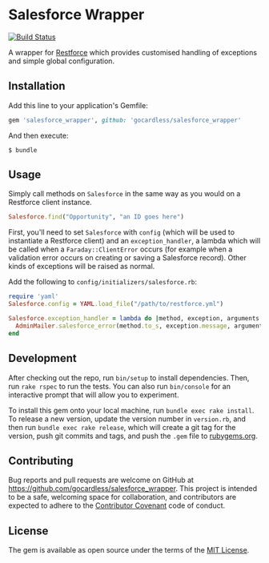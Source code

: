 # Salesforce Wrapper

[![Build Status](https://travis-ci.org/gocardless/salesforce_wrapper.svg)](https://travis-ci.org/gocardless/salesforce_wrapper)

A wrapper for [Restforce](https://github.com/ejholmes/restforce) which provides customised handling of exceptions and simple global configuration.

## Installation

Add this line to your application's Gemfile:

```ruby
gem 'salesforce_wrapper', github: 'gocardless/salesforce_wrapper'
```

And then execute:

    $ bundle

## Usage

Simply call methods on `Salesforce` in the same way as you would on a Restforce client instance.

```ruby
Salesforce.find("Opportunity", "an ID goes here")
```

First, you'll need to set `Salesforce` with `config` (which will be used to instantiate a Restforce client) and an `exception_handler`, a lambda which will be called when a `Faraday::ClientError` occurs (for example when a validation error occurs on creating or saving a Salesforce record). Other kinds of exceptions will be raised as normal.

Add the following to `config/initializers/salesforce.rb`:

```ruby
require 'yaml'
Salesforce.config = YAML.load_file("/path/to/restforce.yml")

Salesforce.exception_handler = lambda do |method, exception, arguments|
  AdminMailer.salesforce_error(method.to_s, exception.message, arguments).deliver
end
```

## Development

After checking out the repo, run `bin/setup` to install dependencies. Then, run `rake rspec` to run the tests. You can also run `bin/console` for an interactive prompt that will allow you to experiment.

To install this gem onto your local machine, run `bundle exec rake install`. To release a new version, update the version number in `version.rb`, and then run `bundle exec rake release`, which will create a git tag for the version, push git commits and tags, and push the `.gem` file to [rubygems.org](https://rubygems.org).

## Contributing

Bug reports and pull requests are welcome on GitHub at https://github.com/gocardless/salesforce_wrapper. This project is intended to be a safe, welcoming space for collaboration, and contributors are expected to adhere to the [Contributor Covenant](contributor-covenant.org) code of conduct.

## License

The gem is available as open source under the terms of the [MIT License](http://opensource.org/licenses/MIT).

